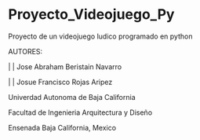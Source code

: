 # Proyecto_Videojuego_Py
Proyecto de un videojuego ludico programado en python

AUTORES:

 | |    Jose Abraham Beristain Navarro

 | |    Josue Francisco Rojas Aripez

Univerdad Autonoma de Baja California

Facultad de Ingenieria Arquitectura y Diseño

Ensenada Baja California, Mexico

